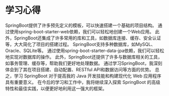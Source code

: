 # 学习心得
SpringBoot提供了许多预先定义的模板，可以快速搭建一个基础的项目结构。
通过使用spring-boot-starter-web依赖，我们可以轻松地创建一个Web应用。
此外，SpringBoot还集成了许多常用的库和工具，如数据库连接、缓存、安全认证等，大大简化了项目的搭建过程。
SpringBoot支持多种数据库，如MySQL、Oracle、SQLite等。
通过使用spring-boot-starter-data-jpa依赖，我们可以轻松地实现对数据库的操作。
此外，SpringBoot还提供了许多与数据库相关的工具，如事务管理、缓存等，帮助我们更好地处理数据。
通过学习SpringBoot，我深刻体会到了其在项目搭建、自动配置、RESTful API和数据访问等方面的优势。
总之，学习 SpringBoot 对于提高我的 Java 开发技能和构建现代化 Web 应用程序具有重要意义。
在今后的学习和工作中，我将继续深入探索 SpringBoot 的高级特性和最佳实践，以便更好地利用这一强大的框架。